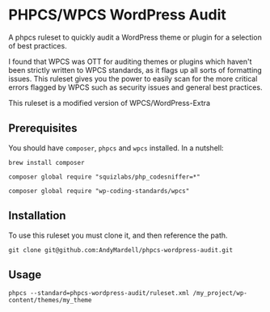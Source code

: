 # PHPCS/WPCS WordPress Audit

A phpcs ruleset to quickly audit a WordPress theme or plugin for a selection of best practices.

I found that WPCS was OTT for auditing themes or plugins which haven't been strictly written to
WPCS standards, as it flags up all sorts of formatting issues. This ruleset gives you the power
to easily scan for the more critical errors flagged by WPCS such as security issues and general
best practices.

This ruleset is a modified version of WPCS/WordPress-Extra

## Prerequisites

You should have `composer`, `phpcs` and `wpcs` installed. In a nutshell:

`brew install composer`

`composer global require "squizlabs/php_codesniffer=*"`

`composer global require "wp-coding-standards/wpcs"`

## Installation

To use this ruleset you must clone it, and then reference the path.

`git clone git@github.com:AndyMardell/phpcs-wordpress-audit.git`

## Usage

`phpcs --standard=phpcs-wordpress-audit/ruleset.xml /my_project/wp-content/themes/my_theme`

